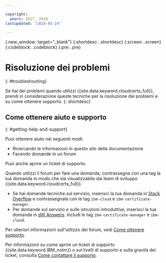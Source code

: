 ```yaml
---

copyright:
  years: 2017, 2018
lastupdated: "2018-05-24"

---
```

{:new_window: target="_blank"}
{:shortdesc: .shortdesc}
{:screen: .screen}
{:codeblock: .codeblock}
{:pre: .pre}

# Risoluzione dei problemi
{: #troubleshooting}

Se hai dei problemi quando utilizzi {{site.data.keyword.cloudcerts_full}}, prendi in considerazione queste tecniche per la risoluzione dei problemi e su come ottenere supporto.
{: shortdesc}

## Come ottenere aiuto e supporto
{: #getting-help-and-support}



Puoi ottenere aiuto nei seguenti modi:
- Ricercando le informazioni in questo sito della documentazione
- Facendo domande in un forum


Puoi anche aprire un ticket di supporto.

Quando utilizzi il forum per fare una domanda, contrassegna con una tag la tua domanda in modo che sia visualizzabile dai team di sviluppo {{site.data.keyword.cloudcerts_full}}.

- Se hai domande tecniche sul servizio, inserisci la tua domanda in [Stack Overflow](http://stackoverflow.com/search?q=ibm-certificate-manager+ibm-cloud) e contrassegnala con le tag `ibm-cloud` e `ibm-certificate-manager`.  
- Per domande sul servizio e sulle istruzioni introduttive, inserisci la tua domanda in [dW Answers](https://developer.ibm.com/answers/search.html?f=&type=question&q=ibm-certificate-manager&q=ibm-cloud). Includi le tag `ibm-certificate-manager` e `ibm-cloud`.

Per ulteriori informazioni sull'utilizzo dei forum, vedi [Come ottenere supporto](https://console.bluemix.net/docs/support/index.html#getting-help).

Per informazioni su come aprire un ticket di supporto {{site.data.keyword.IBM_notm}} o sui livelli di supporto e sulla gravità dei ticket, consulta [Come contattare il supporto](https://console.bluemix.net/docs/support/index.html#contacting-support).
